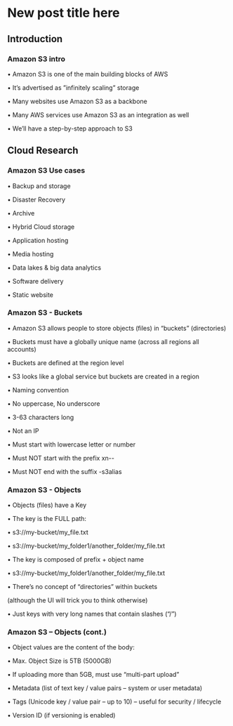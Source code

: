 # New post title here

## Introduction

### Amazon S3 intro

• Amazon S3 is one of the main building blocks of AWS

• It’s advertised as ”infinitely scaling” storage


• Many websites use Amazon S3 as a backbone

• Many AWS services use Amazon S3 as an integration as well

• We’ll have a step-by-step approach to S3

## Cloud Research

### Amazon S3 Use cases
• Backup and storage 

• Disaster Recovery 

• Archive

• Hybrid Cloud storage

• Application hosting 

• Media hosting 

• Data lakes & big data analytics

• Software delivery

• Static website

### Amazon S3 - Buckets
• Amazon S3 allows people to store objects (files) in “buckets” (directories)

• Buckets must have a globally unique name (across all regions all accounts)

• Buckets are defined at the region level

• S3 looks like a global service but buckets are created in a region

• Naming convention

  • No uppercase, No underscore
  
  • 3-63 characters long
  
  • Not an IP
  
  • Must start with lowercase letter or number
  
  • Must NOT start with the prefix xn--
  
  • Must NOT end with the suffix -s3alias
  

### Amazon S3 - Objects
• Objects (files) have a Key

• The key is the FULL path:

  • s3://my-bucket/my_file.txt
  
  • s3://my-bucket/my_folder1/another_folder/my_file.txt
  
• The key is composed of prefix + object name

  • s3://my-bucket/my_folder1/another_folder/my_file.txt
  
• There’s no concept of “directories” within buckets

(although the UI will trick you to think otherwise)

• Just keys with very long names that contain slashes (“/”)


### Amazon S3 – Objects (cont.)
• Object values are the content of the body:

  • Max. Object Size is 5TB (5000GB)
  
  • If uploading more than 5GB, must use “multi-part upload”
  
• Metadata (list of text key / value pairs – system or user metadata)

• Tags (Unicode key / value pair – up to 10) – useful for security / lifecycle

• Version ID (if versioning is enabled)
  


